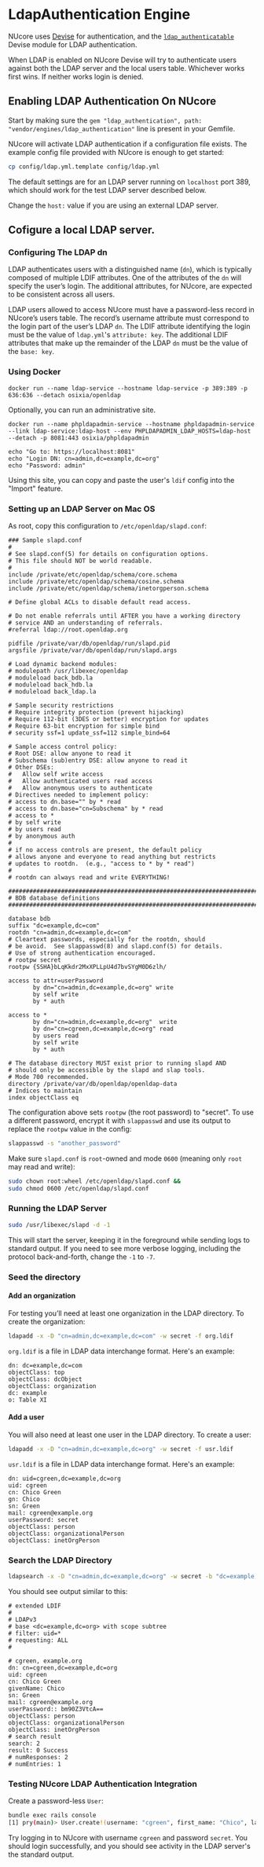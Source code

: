 # LdapAuthentication Engine

NUcore uses [Devise](https://github.com/plataformatec/devise) for authentication,
and the [`ldap_authenticatable`](https://github.com/cschiewek/devise_ldap_authenticatable)
Devise module for LDAP authentication.

When LDAP is enabled on NUcore Devise will try to authenticate users against
both the LDAP server and the local users table. Whichever works first wins.
If neither works login is denied.

## Enabling LDAP Authentication On NUcore

Start by making sure the `gem "ldap_authentication", path: "vendor/engines/ldap_authentication"`
line is present in your Gemfile.

NUcore will activate LDAP authentication if a configuration file exists.
The example config file provided with NUcore is enough to get started:

```bash
cp config/ldap.yml.template config/ldap.yml
```

The default settings are for an LDAP server running on `localhost` port 389,
which should work for the test LDAP server described below.

Change the `host:` value if you are using an external LDAP server.

## Cofigure a local LDAP server.

### Configuring The LDAP dn

LDAP authenticates users with a distinguished name (`dn`), which is typically
composed of multiple LDIF attributes. One of the attributes of the `dn` will
specify the user’s login. The additional attributes, for NUcore, are expected
to be consistent across all users.

LDAP users allowed to access NUcore must have a password-less record in
NUcore’s users table. The record’s username attribute must correspond to the
login part of the user’s LDAP `dn`. The LDIF attribute identifying the login
must be the value of `ldap.yml`'s `attribute: key`.
The additional LDIF attributes that make up the remainder of the LDAP `dn` must
be the value of the `base: key`.

### Using Docker

```
docker run --name ldap-service --hostname ldap-service -p 389:389 -p 636:636 --detach osixia/openldap
```

Optionally, you can run an administrative site.
```
docker run --name phpldapadmin-service --hostname phpldapadmin-service --link ldap-service:ldap-host --env PHPLDAPADMIN_LDAP_HOSTS=ldap-host --detach -p 8081:443 osixia/phpldapadmin

echo "Go to: https://localhost:8081"
echo "Login DN: cn=admin,dc=example,dc=org"
echo "Password: admin"
```

Using this site, you can copy and paste the user's `ldif` config into the "Import" feature.

### Setting up an LDAP Server on Mac OS

As root, copy this configuration to `/etc/openldap/slapd.conf`:

```
### Sample slapd.conf
#
# See slapd.conf(5) for details on configuration options.
# This file should NOT be world readable.
#
include /private/etc/openldap/schema/core.schema
include /private/etc/openldap/schema/cosine.schema
include /private/etc/openldap/schema/inetorgperson.schema

# Define global ACLs to disable default read access.

# Do not enable referrals until AFTER you have a working directory
# service AND an understanding of referrals.
#referral ldap://root.openldap.org

pidfile /private/var/db/openldap/run/slapd.pid
argsfile /private/var/db/openldap/run/slapd.args

# Load dynamic backend modules:
# modulepath /usr/libexec/openldap
# moduleload back_bdb.la
# moduleload back_hdb.la
# moduleload back_ldap.la

# Sample security restrictions
# Require integrity protection (prevent hijacking)
# Require 112-bit (3DES or better) encryption for updates
# Require 63-bit encryption for simple bind
# security ssf=1 update_ssf=112 simple_bind=64

# Sample access control policy:
# Root DSE: allow anyone to read it
# Subschema (sub)entry DSE: allow anyone to read it
# Other DSEs:
#   Allow self write access
#   Allow authenticated users read access
#   Allow anonymous users to authenticate
# Directives needed to implement policy:
# access to dn.base="" by * read
# access to dn.base="cn=Subschema" by * read
# access to *
# by self write
# by users read
# by anonymous auth
#
# if no access controls are present, the default policy
# allows anyone and everyone to read anything but restricts
# updates to rootdn.  (e.g., "access to * by * read")
#
# rootdn can always read and write EVERYTHING!

#######################################################################
# BDB database definitions
#######################################################################

database bdb
suffix "dc=example,dc=com"
rootdn "cn=admin,dc=example,dc=com"
# Cleartext passwords, especially for the rootdn, should
# be avoid.  See slappasswd(8) and slapd.conf(5) for details.
# Use of strong authentication encouraged.
# rootpw secret
rootpw {SSHA}bLqKkdr2MxXPLLpU4d7bvSYgM0D6zlh/

access to attr=userPassword
       by dn="cn=admin,dc=example,dc=org" write
       by self write
       by * auth

access to *
       by dn="cn=admin,dc=example,dc=org"  write
       by dn="cn=cgreen,dc=example,dc=org" read
       by users read
       by self write
       by * auth

# The database directory MUST exist prior to running slapd AND
# should only be accessible by the slapd and slap tools.
# Mode 700 recommended.
directory /private/var/db/openldap/openldap-data
# Indices to maintain
index objectClass eq
```

The configuration above sets `rootpw` (the root password) to "secret".
To use a different password, encrypt it with `slappasswd` and use its output to
replace the `rootpw` value in the config:

```bash
slappasswd -s "another_password"
```

Make sure `slapd.conf` is `root`-owned and mode `0600` (meaning only `root` may read and write):

```bash
sudo chown root:wheel /etc/openldap/slapd.conf &&
sudo chmod 0600 /etc/openldap/slapd.conf
```

### Running the LDAP Server

```bash
sudo /usr/libexec/slapd -d -1
```

This will start the server, keeping it in the foreground while sending logs to
standard output. If you need to see more verbose logging, including the protocol
back-and-forth, change the `-1` to `-7`.

### Seed the directory

#### Add an organization

For testing you’ll need at least one organization in the LDAP directory.
To create the organization:

```bash
ldapadd -x -D "cn=admin,dc=example,dc=com" -w secret -f org.ldif
```

`org.ldif` is a file in LDAP data interchange format. Here's an example:

```
dn: dc=example,dc=com
objectClass: top
objectClass: dcObject
objectClass: organization
dc: example
o: Table XI
```

#### Add a user

You will also need at least one user in the LDAP directory. To create a user:

```bash
ldapadd -x -D "cn=admin,dc=example,dc=org" -w secret -f usr.ldif
```

`usr.ldif` is a file in LDAP data interchange format. Here's an example:

```
dn: uid=cgreen,dc=example,dc=org
uid: cgreen
cn: Chico Green
gn: Chico
sn: Green
mail: cgreen@example.org
userPassword: secret
objectClass: person
objectClass: organizationalPerson
objectClass: inetOrgPerson
```

### Search the LDAP Directory

```bash
ldapsearch -x -D "cn=admin,dc=example,dc=org" -w secret -b "dc=example,dc=org" "uid=*"
```

You should see output similar to this:

```
# extended LDIF
#
# LDAPv3
# base <dc=example,dc=org> with scope subtree
# filter: uid=*
# requesting: ALL
#

# cgreen, example.org
dn: cn=cgreen,dc=example,dc=org
uid: cgreen
cn: Chico Green
givenName: Chico
sn: Green
mail: cgreen@example.org
userPassword:: bm90Z3VtcA==
objectClass: person
objectClass: organizationalPerson
objectClass: inetOrgPerson
# search result
search: 2
result: 0 Success
# numResponses: 2
# numEntries: 1
```

### Testing NUcore LDAP Authentication Integration

Create a password-less `User`:

```bash
bundle exec rails console
[1] pry(main)> User.create!(username: "cgreen", first_name: "Chico", last_name: "Green", email: "cgreen@example.org")
```

Try logging in to NUcore with username `cgreen` and password `secret`.
You should login successfully, and you should see activity in the LDAP server's
the standard output.

